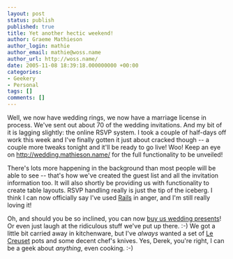```yaml
---
layout: post
status: publish
published: true
title: Yet another hectic weekend!
author: Graeme Mathieson
author_login: mathie
author_email: mathie@woss.name
author_url: http://woss.name/
date: 2005-11-08 18:39:18.000000000 +00:00
categories:
- Geekery
- Personal
tags: []
comments: []
---
```

Well, we now have wedding rings, we now have a marriage license in process.  We've sent out about 70 of the wedding invitations.  And my bit of it is lagging slightly: the online RSVP system.  I took a couple of half-days off work this week and I've finally gotten it just about cracked though -- a couple more tweaks tonight and it'll be ready to go live!  Woo!  Keep an eye on <a href="http://wedding.mathieson.name/">http://wedding.mathieson.name/</a> for the full functionality to be unveiled!

There's lots more happening in the background than most people will be able to see -- that's how we've created the guest list and all the invitation information too.  It will also shortly be providing us with functionality to create table layouts.  RSVP handling really is just the tip of the iceberg.  I think I can now officially say I've used <a href="http://rubyonrails.com/">Rails</a> in anger, and I'm still really loving it!

Oh, and should you be so inclined, you can now <a href="https://www.johnlewisgiftlist.com/giftint/guestpassword?giftlistnum=155724">buy us wedding presents</a>!  Or even just laugh at the ridiculous stuff we've put up there. :-)  We got a little bit carried away in kitchenware, but I've <em>always</em> wanted a set of <a href="http://www.lecreuset.co.uk/">Le Creuset</a> pots and some decent chef's knives.  Yes, Derek, you're right, I can be a geek about <em>anything</em>, even cooking. :-)
